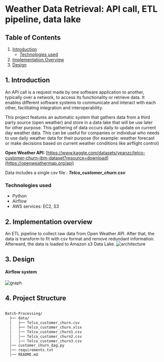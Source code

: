 

# Weather Data Retrieval: API call, ETL pipeline, data lake

## Table of Contents
1. [Introduction](#1-introduction)
   - [Technologies used](#technologies-used)
3. [Implementation Overview](#2-implementation-overview)
4. [Design](#3-design)


## 1. Introduction 
An API call is a request made by one software application to another, typically over a network, to access its functionality or retrieve data. It enables different software systems to communicate and interact with each other, facilitating integration and interoperability.

This project features an automatic system that gathers data from a third party source (open weather) and store in a data lake that will be use later for other purpose. This gathering of data occurs daily to update on current day weather data. This can be useful for companies or individual who needs to use daily weather data for their purpose (for example: weather forecast or make decisions based on current weather conditions like airflight control)

<b>Open Weather API: </b> [https://www.kaggle.com/datasets/yeanzc/telco-customer-churn-ibm-dataset?resource=download](https://openweathermap.org/api)

Data includes a single csv file : <b> <i> Telco_customer_churn.csv </i> </b>

### Technologies used
- Python
- Airflow
- AWS services: EC2, S3

## 2. Implementation overview 
An ETL pipeline to collect raw data from Open Weather API. After that, the data is transform to fit with csv format and remove redundant information. Afterward, the data is loaded to Amazon s3 Data Lake.
![architecture](https://github.com/minWang916/weatherDataRetrieval/assets/116493016/1eaeef81-7168-44a5-ba58-fd7242811d4e)





## 3. Design 

#### Airflow system
![graph](https://github.com/minWang916/weatherDataRetrieval/assets/116493016/b27a011e-ece6-48c7-8dce-5ee1d4b36e29)








## 4. Project Structure

```bash

Batch-Processing/
  ├── data/
  │   ├── Telco_customer_churn.csv
  │   ├── Telco_customer_churn.xlsx
  │   │── Telco_customer_churn1.csv
  │   │── Telco_customer_churn2.csv
  │   │── Telco_customer_churn3.csv
  │── customer_churn_dag.py 
  │── requirements.txt  
  │── README.md   

```
<br>
